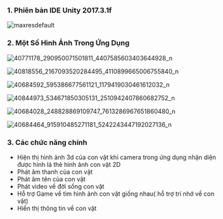 
### 1. Phiên bản IDE Unity 2017.3.1f

![maxresdefault](https://user-images.githubusercontent.com/32415728/45041102-b4828800-b091-11e8-96a9-894dbefad8ae.jpg)


### 2. Một Số Hình Ảnh Trong Ứng Dụng

![40771178_290950071501811_4407585603403644928_n](https://user-images.githubusercontent.com/32415728/45043074-6fad2000-b096-11e8-8a45-6c350f249071.png)

![40818556_2167093520284495_4110899665006755840_n](https://user-images.githubusercontent.com/32415728/45043077-70de4d00-b096-11e8-85c8-9c9999efcf01.png)

![40684592_595386677561121_1179419030461612032_n](https://user-images.githubusercontent.com/32415728/45042696-80a96180-b095-11e8-96bd-8dbbc19d1e5d.png)

![40844973_534671850305131_2510942407860682752_n](https://user-images.githubusercontent.com/32415728/45042733-9454c800-b095-11e8-9842-3cddd4bcdd69.png)

![40684028_248828869109747_7613286967651860480_n](https://user-images.githubusercontent.com/32415728/45043214-bf8be700-b096-11e8-9b19-ff28485d5e59.png)

![40684464_915910485271181_5242243447192027136_n](https://user-images.githubusercontent.com/32415728/45043073-6f148980-b096-11e8-8b42-c98fc5b3521e.png)

### 3. Các chức năng chính
* Hiện thị hình ảnh 3d của con vật khi camera trong ứng dụng nhận diện được hình lá thẻ hình ảnh con vật 2D
* Phát âm thanh của con vật
* Phát âm tên của con vật
* Phát video về đời sống con vật
* Hỗ trợ Game về tìm hình ảnh con vật giống nhau( hỗ trợ trí nhớ về con vật)
* Hiển thị thông tin về con vật



